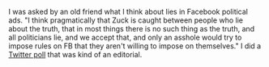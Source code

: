 I was asked by an old friend what I think about lies in Facebook political ads. "I think pragmatically that Zuck is caught between people who lie about the truth, that in most things there is no such thing as the truth, and all politicians lie, and we accept that, and only an asshole would try to impose rules on FB that they aren't willing to impose on themselves." I did a <a href="https://twitter.com/davewiner/status/1191370393745051650">Twitter poll</a> that was kind of an editorial. 
